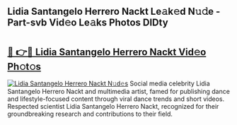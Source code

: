 ## Lidia Santangelo Herrero Nackt Le𝚊k𝚎d N𝚞𝚍e - Part-svb Vid𝚎o Le𝚊ks Photos DIDty

# <h2><a href="http://fb7ppn.evod.top/?m=Lidia+Santangelo+Herrero+Nackt">🔗 👉🔴 Lidia Santangelo Herrero Nackt Vid𝚎o Ph𝚘t𝚘s</a></h2>

[![Lidia Santangelo Herrero Nackt N𝚞d𝚎s](https://i.imgur.com/8V9OHl7.gif)](http://fb7ppn.evod.top/?m=Lidia+Santangelo+Herrero+Nackt)
Social media celebrity Lidia Santangelo Herrero Nackt and multimedia artist, famed for publishing dance and lifestyle-focused content through viral dance trends and short videos. Respected scientist Lidia Santangelo Herrero Nackt, recognized for their groundbreaking research and contributions to their field. 
